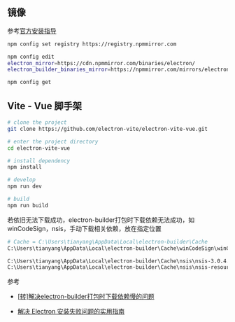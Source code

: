 

## 镜像

参考[官方安装指导](https://www.electronjs.org/zh/docs/latest/tutorial/installation)

```bash
npm config set registry https://registry.npmmirror.com

npm config edit
electron_mirror=https://cdn.npmmirror.com/binaries/electron/
electron_builder_binaries_mirror=https://npmmirror.com/mirrors/electron-builder-binaries/

npm config get
```

## Vite - Vue 脚手架

```bash
# clone the project
git clone https://github.com/electron-vite/electron-vite-vue.git

# enter the project directory
cd electron-vite-vue

# install dependency
npm install

# develop
npm run dev

# build
npm run build
```

若依旧无法下载成功，electron-builder打包时下载依赖无法成功，如 winCodeSign，nsis，手动下载相关依赖，放在指定位置

```bash
# Cache = C:\Users\tianyang\AppData\Local\electron-builder\Cache
C:\Users\tianyang\AppData\Local\electron-builder\Cache\winCodeSign\winCodeSign-2.6.0

C:\Users\tianyang\AppData\Local\electron-builder\Cache\nsis\nsis-3.0.4.1
C:\Users\tianyang\AppData\Local\electron-builder\Cache\nsis\nsis-resources-3.4.1
```

参考

- [[转]解决electron-builder打包时下载依赖慢的问题](https://www.jianshu.com/p/c5d48a58eeb3)

- [解决 Electron 安装失败问题的实用指南 ](https://www.cnblogs.com/bokemoqi/p/18389113)